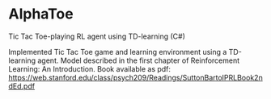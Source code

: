 # AlphaToe
Tic Tac Toe-playing RL agent using TD-learning (C#)

Implemented Tic Tac Toe game and learning environment using a TD-learning agent. Model described in the first chapter of Reinforcement Learning: An Introduction.
Book available as pdf: https://web.stanford.edu/class/psych209/Readings/SuttonBartoIPRLBook2ndEd.pdf 




